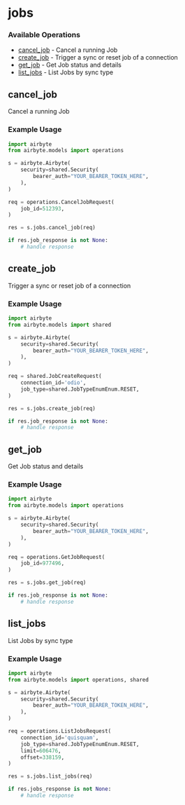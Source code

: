 # jobs

### Available Operations

* [cancel_job](#cancel_job) - Cancel a running Job
* [create_job](#create_job) - Trigger a sync or reset job of a connection
* [get_job](#get_job) - Get Job status and details
* [list_jobs](#list_jobs) - List Jobs by sync type

## cancel_job

Cancel a running Job

### Example Usage

```python
import airbyte
from airbyte.models import operations

s = airbyte.Airbyte(
    security=shared.Security(
        bearer_auth="YOUR_BEARER_TOKEN_HERE",
    ),
)

req = operations.CancelJobRequest(
    job_id=512393,
)

res = s.jobs.cancel_job(req)

if res.job_response is not None:
    # handle response
```

## create_job

Trigger a sync or reset job of a connection

### Example Usage

```python
import airbyte
from airbyte.models import shared

s = airbyte.Airbyte(
    security=shared.Security(
        bearer_auth="YOUR_BEARER_TOKEN_HERE",
    ),
)

req = shared.JobCreateRequest(
    connection_id='odio',
    job_type=shared.JobTypeEnumEnum.RESET,
)

res = s.jobs.create_job(req)

if res.job_response is not None:
    # handle response
```

## get_job

Get Job status and details

### Example Usage

```python
import airbyte
from airbyte.models import operations

s = airbyte.Airbyte(
    security=shared.Security(
        bearer_auth="YOUR_BEARER_TOKEN_HERE",
    ),
)

req = operations.GetJobRequest(
    job_id=977496,
)

res = s.jobs.get_job(req)

if res.job_response is not None:
    # handle response
```

## list_jobs

List Jobs by sync type

### Example Usage

```python
import airbyte
from airbyte.models import operations, shared

s = airbyte.Airbyte(
    security=shared.Security(
        bearer_auth="YOUR_BEARER_TOKEN_HERE",
    ),
)

req = operations.ListJobsRequest(
    connection_id='quisquam',
    job_type=shared.JobTypeEnumEnum.RESET,
    limit=606476,
    offset=338159,
)

res = s.jobs.list_jobs(req)

if res.jobs_response is not None:
    # handle response
```
